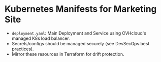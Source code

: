 # Kubernetes Manifests for Marketing Site

- `deployment.yaml`: Main Deployment and Service using OVHcloud's managed K8s load balancer.
- Secrets/configs should be managed securely (see DevSecOps best practices).
- Mirror these resources in Terraform for drift protection.
